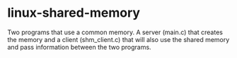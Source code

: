 # linux-shared-memory
Two programs that use a common memory. A server (main.c) that creates the memory and a client (shm_client.c) that will also use the shared memory and pass information between the two programs.
